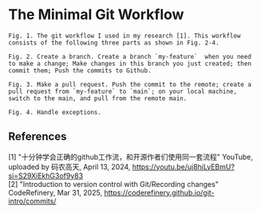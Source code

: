 # The Minimal Git Workflow 
```{figure} ../data/github_workflow/Github-Workflow.png
Fig. 1. The git workflow I used in my research [1]. This workflow consists of the following three parts as shown in Fig. 2-4.
```

```{figure} ../data/github_workflow/Github-Workflow-1.png
Fig. 2. Create a branch. Create a branch `my-feature`  when you need to make a change; Make changes in this branch you just created; then commit them; Push the commits to Github.
```

```{figure} ../data/github_workflow/Github-Workflow-3.png
Fig. 3. Make a pull request. Push the commit to the remote; create a pull request from `my-feature` to `main`; on your local machine, switch to the main, and pull from the remote main.
```

```{figure} ../data/github_workflow/Github-Workflow-2.png
Fig. 4. Handle exceptions.
```

## References
[1] "十分钟学会正确的github工作流，和开源作者们使用同一套流程" YouTube, uploaded by 码农高天, April 13, 2024, https://youtu.be/uj8hjLyEBmU?si=S29XiEkhG3of9y83    
[2] "Introduction to version control with Git/Recording changes" CodeRefinery,  Mar 31, 2025, https://coderefinery.github.io/git-intro/commits/   
